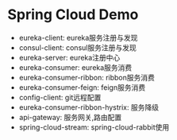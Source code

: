 Spring Cloud Demo
===
 * eureka-client: eureka服务注册与发现
 * consul-client: consul服务注册与发现
 * eureka-server: eureka注册中心
 * eureka-consumer: eureka服务消费
 * eureka-consumer-ribbon: ribbon服务消费
 * eureka-consumer-feign: feign服务消费
 * config-client: git远程配置
 * eureka-consumer-ribbon-hystrix: 服务降级
 * api-gateway: 服务网关,路由配置
 * spring-cloud-stream: spring-cloud-rabbit使用

